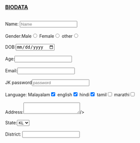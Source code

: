 
<!DOCTYPE html>
<html>
    <title>FORM</title>
    <head><u><big><b>BIODATA</b></big></u></head>
    <br/> <br/> <br/>
    <body>
Name: <input type="text"  placeholder="Name"/></br></br>
Gender:Male<input type="radio" name="Gender"/>
Female<input type="radio" name="Gender"/>
other<input type="radio" name="Gender"/></br></br>
DOB:<input type= date required="date"/></br></br>
Age:<input type="number" min="10"/></br></br>
Email:<input type="email" required=".{a-z,@}" placehoder="your email" /></br></br>
JK password<input type="password"  placeholder="password"/></br></br>
Language:
Malayalam<input type="checkbox" value="Malayalam" checked/>
english<input type="checkbox" value="english" checked/>
hindi<input type="checkbox" value="Hindi" checked/>
tamil<input type="checkbox" value="tamil" />
marathi<input type="checkbox" value="marathi" /></br></br>
Address:<textarea row="5"  ></textarea>/></br></br>
State:<select>
<option>KL</option>
<option>TN</option>
<option>AP</option>
<option>KA</option>
<option>JK</option>
<option>KA</option>
</select><br></br>
District:
<input type="text"list="Districts"/>
<datalist id="Districts">
<option value="kasaragod"><option/>
<option value="kannur"><option/>
<option value="calicut"><option/>
<option value="malapuram"><option/>
<option value="wayanad"><option/>
<option value="thrissur"><option/>
<option value="ernakulam"><option/>
<option value="thiruvananthapuram"><option/>

</datalist><br></br>
<input type="submit" value="Submit" />
   <button>click me</button>
    </body>




</html>
